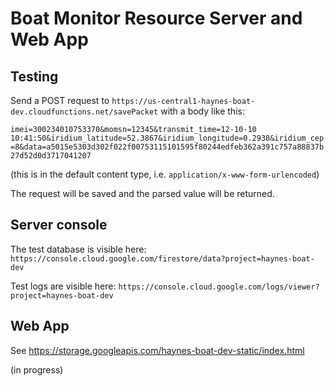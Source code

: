 # Boat Monitor Resource Server and Web App

## Testing

Send a POST request to `https://us-central1-haynes-boat-dev.cloudfunctions.net/savePacket` with a body like this:

```imei=300234010753370&momsn=12345&transmit_time=12-10-10 10:41:50&iridium_latitude=52.3867&iridium_longitude=0.2938&iridium_cep=8&data=a5015e5303d302f022f00753115101595f80244edfeb362a391c757a88837b27d52d0d3717041207```

(this is in the default content type, i.e. `application/x-www-form-urlencoded`)

The request will be saved and the parsed value will be returned.

## Server console

The test database is visible here: `https://console.cloud.google.com/firestore/data?project=haynes-boat-dev`

Test logs are visible here: `https://console.cloud.google.com/logs/viewer?project=haynes-boat-dev`

## Web App

See https://storage.googleapis.com/haynes-boat-dev-static/index.html

(in progress)
